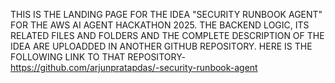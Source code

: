 THIS IS THE LANDING PAGE FOR THE IDEA "SECURITY RUNBOOK AGENT" FOR THE AWS AI AGENT HACKATHON 2025. THE BACKEND LOGIC, ITS RELATED FILES AND FOLDERS AND THE COMPLETE DESCRIPTION OF THE IDEA ARE UPLOADDED IN ANOTHER GITHUB REPOSITORY. HERE IS THE FOLLOWING LINK TO THAT REPOSITORY- https://github.com/arjunpratapdas/-security-runbook-agent
